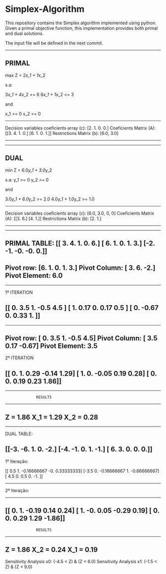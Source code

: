 # Simplex-Algorithm
This repository contains the Simplex algorithm implemented using python. Given a primal objective function, this implementation provides both primal and dual solutions.

The input file will be defined in the next commit.

_________________________________
PRIMAL
--------
max Z = 2*x_1 + 1*x_2

s.a:

3*x_1 + 4*x_2 <= 6
6*x_1 + 1*x_2 <= 3

and

x_1 >= 0
x_2 >= 0

--------
Decision variables coeficients array (c):
[2. 1. 0. 0.]
Coeficients Matrix (A):
[[3. 4. 1. 0.]
 [6. 1. 0. 1.]]
Restrictions Matrix (b):
[6.0, 3.0]
_________________________________
_________________________________
DUAL
-------
min Z = 6.0*y_1 + 3.0*y_2

s.a:
y_1 >= 0
y_2 >= 0

and

3.0*y_1 + 6.0*y_2 >= 2.0
4.0*y_1 + 1.0*y_2 >= 1.0

--------
Decision variables coeficients array (c):
[6.0, 3.0, 0, 0]
Coeficients Matrix (A):
[[3. 6.]
 [4. 1.]]
Restrictions Matrix (b):
[2. 1.]
_________________________________


------------------------------------------------
PRIMAL TABLE:
 [[ 3.  4.  1.  0.  6.]
 [ 6.  1.  0.  1.  3.]
 [-2. -1. -0. -0.  0.]]
------------------------------------------------
Pivot row: [6. 1. 0. 1. 3.]
Pivot Column: [ 3.  6. -2.]
Pivot Element: 6.0
------------------------------------------------
------------------------------------------------
1º ITERATION

 [[ 0.    3.5   1.   -0.5   4.5 ]
 [ 1.    0.17  0.    0.17  0.5 ]
 [ 0.   -0.67  0.    0.33  1.  ]]
------------------------------------------------
------------------------------------------------
Pivot row: [ 0.   3.5  1.  -0.5  4.5]
Pivot Column: [ 3.5   0.17 -0.67]
Pivot Element: 3.5
------------------------------------------------
2º ITERATION

 [[ 0.    1.    0.29 -0.14  1.29]
 [ 1.    0.   -0.05  0.19  0.28]
 [ 0.    0.    0.19  0.23  1.86]]
------------------------------------------------
------------------------------------------------
                  RESULTS
------------------------------------------------
Z = 1.86
X_1 = 1.29
X_2 = 0.28
------------------------------------------------


------------------------------------------------
DUAL TABLE:

 [[-3. -6.  1.  0. -2.]
 [-4. -1.  0.  1. -1.]
 [ 6.  3.  0.  0.  0.]]
------------------------------------------------
1º Iteração:

[[ 0.5         1.         -0.16666667 -0.          0.33333333]
 [-3.5         0.         -0.16666667  1.         -0.66666667]
 [ 4.5         0.          0.5         0.         -1.        ]]

------------------------------------------------
2º Iteração:

------------------------------------------------
[[ 0.    1.   -0.19  0.14  0.24]
 [ 1.   -0.    0.05 -0.29  0.19]
 [ 0.    0.    0.29  1.29 -1.86]]
------------------------------------------------
                  RESULTS
------------------------------------------------
Z = 1.86
X_2 = 0.24
X_1 = 0.19
------------------------------------------------
Sensitivity Analysis x0: (-4.5 < Z) & (Z < 6.0)
Sensitivity Analysis x1: (-1.5 < Z) & (Z < 9.0)